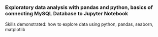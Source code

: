 ### Exploratory data analysis with pandas and python, basics of connecting MySQL Database to Jupyter Notebook
Skills demonstrated: how to explore data using python, pandas, seaborn, matplotlib
